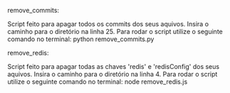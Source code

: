 remove_commits:

Script feito para apagar todos os commits dos seus aquivos. Insira o caminho para o diretório na linha 25.
Para rodar o script utilize o seguinte comando no terminal: python remove_commits.py

remove_redis:

Script feito para apagar todas as chaves 'redis' e 'redisConfig' dos seus aquivos. Insira o caminho para o diretório na linha 4.
Para rodar o script utilize o seguinte comando no terminal: node remove_redis.js
